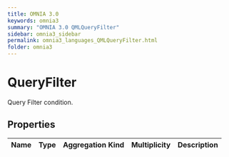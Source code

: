 ```yaml
---
title: OMNIA 3.0
keywords: omnia3
summary: "OMNIA 3.0 QMLQueryFilter"
sidebar: omnia3_sidebar
permalink: omnia3_languages_QMLQueryFilter.html
folder: omnia3
---
```


# QueryFilter
Query Filter condition.
## Properties

| Name | Type | Aggregation Kind | Multiplicity | Description |
| --------- | --------- | --------- | --------- | --------- |


